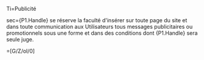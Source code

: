Ti=Publicité

sec={P1.Handle} se réserve la faculté d'insérer sur toute page du site et dans toute communication aux Utilisateurs tous messages publicitaires ou promotionnels sous une forme et dans des conditions dont {P1.Handle} sera seule juge.
 
=[G/Z/ol/0]
